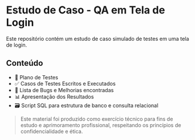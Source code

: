 # Estudo de Caso - QA em Tela de Login

Este repositório contém um estudo de caso simulado de testes em uma tela de login.

## Conteúdo

- 📄 Plano de Testes
- ✅ Casos de Testes Escritos e Executados
- 🐞 Lista de Bugs e Melhorias encontradas
- 📊 Apresentação dos Resultados
- 🗃️ Script SQL para estrutura de banco e consulta relacional

> Este material foi produzido como exercício técnico para fins de estudo e aprimoramento profissional, respeitando os princípios de confidencialidade e ética.
